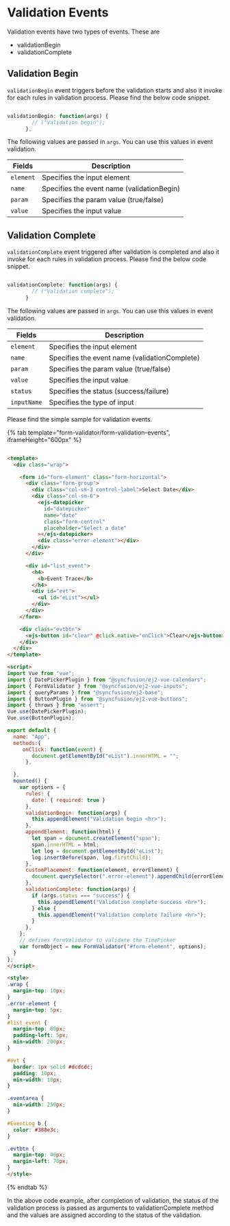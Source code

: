 # Validation Events

Validation events have two types of events. These are

* validationBegin
* validationComplete

## Validation Begin

`validationBegin` event triggers before the validation starts and also it invoke for each rules in validation process. Please find the below code snippet.

```typescript

validationBegin: function(args) {
        // ("Validation begin");
      },
```

The following values are passed in `args`. You can use this values in event validation.

| Fields  | Description |
|---------|-------------|
|`element`| Specifies the input element |
|`name`   | Specifies the event name (validationBegin)  |
|`param`  | Specifies the param value (true/false)  |
|`value`  | Specifies the input value  |

## Validation Complete

`validationComplete` event triggered after validation is completed and also it invoke  for each rules in validation process. Please find the below code snippet.

```typescript

validationComplete: function(args) {
        // ("Validation complete");
      }
```

The following values are passed in `args`. You can use this values in event validation.

| Fields  | Description |
|---------|-------------|
|`element`| Specifies the input element |
|`name`   | Specifies the event name (validationComplete)  |
|`param`  | Specifies the param value (true/false)  |
|`value`  | Specifies the input value  |
|`status` | Specifies the status (success/failure) |
|`inputName` | Specifies the type of input  |

Please find the simple sample for validation events.

{% tab template="form-validator/form-validation-events", iframeHeight="600px" %}

```html

<template>
  <div class="wrap">

    <form id="form-element" class="form-horizontal">
      <div class="form-group">
        <div class="col-sm-3 control-label">Select Date</div>
        <div class="col-sm-6">
          <ejs-datepicker
            id="datepicker"
            name="date"
            class="form-control"
            placeholder="Select a date"
          ></ejs-datepicker>
          <div class="error-element"></div>
        </div>
      </div>

      <div id="list_event">
        <h4>
          <b>Event Trace</b>
        </h4>
        <div id="evt">
          <ul id="eList"></ul>
        </div>
      </div>
    </form>

    <div class="evtbtn">
      <ejs-button id="clear" @click.native="onClick">Clear</ejs-button>
    </div>
  </div>
</template>

<script>
import Vue from "vue";
import { DatePickerPlugin } from "@syncfusion/ej2-vue-calendars";
import { FormValidator } from "@syncfusion/ej2-vue-inputs";
import { queryParams } from "@syncfusion/ej2-base";
import { ButtonPlugin } from "@syncfusion/ej2-vue-buttons";
import { throws } from "assert";
Vue.use(DatePickerPlugin);
Vue.use(ButtonPlugin);

export default {
  name: "App",
  methods:{
     onClick: function(event) {
        document.getElementById("eList").innerHTML = "";
      },

  },
  mounted() {
    var options = {
      rules: {
        date: { required: true }
      },
      validationBegin: function(args) {
        this.appendElement("Validation begin <hr>");
      },
      appendElement: function(html) {
        let span = document.createElement("span");
        span.innerHTML = html;
        let log = document.getElementById("eList");
        log.insertBefore(span, log.firstChild);
      },
      customPlacement: function(element, errorElement) {
        document.querySelector(".error-element").appendChild(errorElement);
      },
      validationComplete: function(args) {
        if (args.status === "success") {
          this.appendElement("Validation complete success <hr>");
        } else {
          this.appendElement("Validation complete failure <hr>");
        }
      },
    };
    // defines FormValidator to validate the TimePicker
    var formObject = new FormValidator("#form-element", options);
  }
};
</script>

<style>
.wrap {
  margin-top: 10px;
}
.error-element {
  margin-top: 5px;
}
#list_event {
  margin-top: 60px;
  padding-left: 5px;
  min-width: 200px;
}

#evt {
  border: 1px solid #dcdcdc;
  padding: 10px;
  min-width: 10px;
}

.eventarea {
  min-width: 250px;
}

#EventLog b {
  color: #388e3c;
}

.evtbtn {
  margin-top: 40px;
  margin-left: 70px;
}
</style>

```

{% endtab %}

In the above code example, after completion of validation, the status of the validation process is passed as arguments to validationComplete method and the values are assigned according to the status of the validation.
